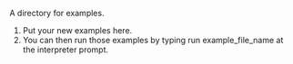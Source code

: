 A directory for examples.
1. Put your new examples here. 
2. You can then run those examples by typing run example_file_name at the interpreter prompt.
